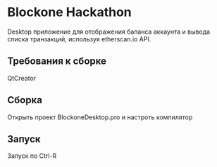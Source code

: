 # Blockone Hackathon

Desktop приложение для отображения баланса аккаунта и вывода списка транзакций, используя etherscan.io API.

## Требования к сборке
QtCreator 

## Сборка
Открыть проект BlockoneDesktop.pro и настроть компилятор

## Запуск
Запуск по Ctrl-R
